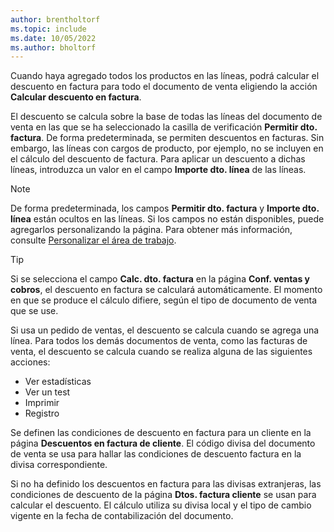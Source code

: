 ```yaml
---
author: brentholtorf
ms.topic: include
ms.date: 10/05/2022
ms.author: bholtorf
---
```

Cuando haya agregado todos los productos en las líneas, podrá calcular el descuento en factura para todo el documento de venta eligiendo la acción **Calcular descuento en factura**.

El descuento se calcula sobre la base de todas las líneas del documento de venta en las que se ha seleccionado la casilla de verificación **Permitir dto. factura**. De forma predeterminada, se permiten descuentos en facturas. Sin embargo, las líneas con cargos de producto, por ejemplo, no se incluyen en el cálculo del descuento de factura. Para aplicar un descuento a dichas líneas, introduzca un valor en el campo **Importe dto. línea** de las líneas.  

> [!NOTE]
> De forma predeterminada, los campos **Permitir dto. factura** y **Importe dto. línea** están ocultos en las líneas. Si los campos no están disponibles, puede agregarlos personalizando la página. Para obtener más información, consulte [Personalizar el área de trabajo](../ui-personalization-user.md#start-personalizing-by-using-the-personalization-mode).

> [!TIP]
> Si se selecciona el campo **Calc. dto. factura** en la página **Conf. ventas y cobros**, el descuento en factura se calculará automáticamente. El momento en que se produce el cálculo difiere, según el tipo de documento de venta que se use.
>
> Si usa un pedido de ventas, el descuento se calcula cuando se agrega una línea. Para todos los demás documentos de venta, como las facturas de venta, el descuento se calcula cuando se realiza alguna de las siguientes acciones:
>
> * Ver estadísticas
> * Ver un test
> * Imprimir
> * Registro

Se definen las condiciones de descuento en factura para un cliente en la página **Descuentos en factura de cliente**. El código divisa del documento de venta se usa para hallar las condiciones de descuento factura en la divisa correspondiente.

Si no ha definido los descuentos en factura para las divisas extranjeras, las condiciones de descuento de la página **Dtos. factura cliente** se usan para calcular el descuento. El cálculo utiliza su divisa local y el tipo de cambio vigente en la fecha de contabilización del documento.

